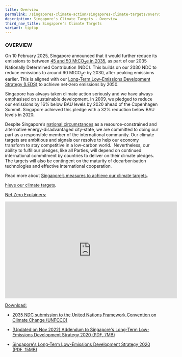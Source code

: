 ```yaml
---
title: Overview
permalink: /singapores-climate-action/singapores-climate-targets/overview/
description: Singapore's Climate Targets - Overview
third_nav_title: Singapore's Climate Targets
variant: tiptap
---
```

<h3>OVERVIEW</h3>
<p>On 10 February 2025, Singapore announced that it would&nbsp;further reduce
its emissions to between <a href="https://www.nccs.gov.sg/files/docs/default-source/news-documents/Singapore_Second_Nationally_Determined_Contribution.pdf" rel="noopener noreferrer nofollow" target="_blank">45 and 50 MtCO<sub>2</sub>e in 2035</a>,
as part of our 2035 Nationally Determined Contribution (NDC). This builds
on our 2030 NDC to reduce emissions to around 60 MtCO<sub>2</sub>e by 2030,
after peaking emissions earlier. This is aligned with our <a href="https://www.nccs.gov.sg/files/docs/default-source/publications/nccsleds.pdf" rel="noopener noreferrer nofollow" target="_blank">Long-Term Low-Emissions Development Strategy (LEDS)</a> to
achieve net-zero emissions by 2050. &nbsp;&nbsp;</p>
<p>Singapore has always taken climate action seriously and we have always
emphasised on sustainable development. In 2009, we pledged to reduce our
emissions by 16% below BAU levels by 2020 ahead of the Copenhagen Summit.
Singapore achieved this pledge with a 32% reduction below BAU levels in
2020.</p>
<p></p>
<p>Despite Singapore’s&nbsp;<a href="https://www.nccs.gov.sg/singapores-climate-action/overview/national-circumstances/" rel="noopener noreferrer nofollow" target="_blank">national circumstances</a>&nbsp;as
a resource-constrained and alternative energy-disadvantaged city-state,
we are committed to doing our part as a responsible member of the international
community. Our climate targets are ambitious and signals our resolve to
help our economy transform to stay competitive in a low-carbon world. &nbsp;Nevertheless,
our ability to fulfil our pledges, like all Parties, will depend on continued
international commitment by countries to deliver on their climate pledges.
The targets will also be contingent on the maturity of decarbonisation
technologies and effective international cooperation.</p>
<p>Read more about&nbsp;<a href="https://www.nccs.gov.sg/singapores-climate-action/mitigation-efforts/overview" rel="noopener noreferrer nofollow" target="_blank">Singapore’s measures to achieve our climate targets</a>.</p>
<p><a href="/singapores-climate-action/mitigation-efforts/overview" rel="noopener noreferrer nofollow" target="_blank">hieve our climate targets</a>.</p>
<p><u>Net Zero Explainers:</u>
</p>
<div class="iframe-wrapper">
<iframe height="315" width="560" allowfullscreen="true" frameborder="0" src="https://www.youtube.com/embed/742th8Abwuc"></iframe>
</div>
<p><u>Download:</u>
</p>
<ul data-tight="true" class="tight">
<li>
<p><a href="https://035%20NDC%20submission%20to%20the%20United%20Nations%20Framework%20Convention%20on%20Climate%20Change%20(UNFCCC)" rel="noopener noreferrer nofollow" target="_blank">2035 NDC submission to the United Nations Framework Convention on Climate Change (UNFCCC)</a>
</p>
</li>
<li>
<p><a href="/files/docs/default-source/publications/nccsleds_addendum_2022.pdf" rel="noopener noreferrer nofollow" target="_blank">[Updated on Nov 2022] Addendum to Singapore's Long-Term Low-Emissions Development Strategy 2020 (PDF, 7MB)</a>
</p>
</li>
<li>
<p><a href="/files/docs/default-source/publications/nccsleds.pdf" rel="noopener noreferrer nofollow" target="_blank">Singapore's Long-Term Low-Emissions Development Strategy 2020 (PDF, 15MB)</a>
</p>
</li>
</ul>
<p></p>